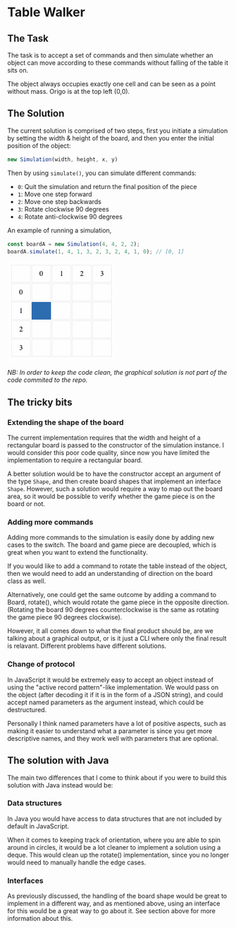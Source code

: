 # Table Walker

## The Task
The task is to accept a set of commands and then simulate whether an object can move according to these commands without falling of the table it sits on. 

The object always occupies exactly one cell and can be seen as a point without mass. Origo is at the top left (0,0).

## The Solution
The current solution is comprised of two steps, first you initiate a simulation by setting the width & height of the board, and then you enter the initial position of the object: 

```javascript
new Simulation(width, height, x, y)
```

Then by using `simulate()`, you can simulate different commands: 

* `0`: Quit the simulation and return the final position of the piece
* `1`: Move one step forward
* `2`: Move one step backwards
* `3`: Rotate clockwise 90 degrees
* `4`: Rotate anti-clockwise 90 degrees

An example of running a simulation, 

```javascript
const boardA = new Simulation(4, 4, 2, 2);
boardA.simulate(1, 4, 1, 3, 2, 3, 2, 4, 1, 0); // [0, 1]
```

![The built solution](table-walker.gif)

*NB: In order to keep the code clean, the graphical solution is not part of the code commited to the repo.*

## The tricky bits

### Extending the shape of the board
The current implementation requires that the width and height of a rectangular board is passed to the constructor of the simulation instance. I would consider this poor code quality, since now you have limited the implementation to require a rectangular board. 

A better solution would be to have the constructor accept an argument of the type `Shape`, and then create board shapes that implement an interface `Shape`. However, such a solution would require a way to map out the board area, so it would be possible to verify whether the game piece is on the board or not. 

### Adding more commands
Adding more commands to the simulation is easily done by adding new cases to the switch. The board and game piece are decoupled, which is great when you want to extend the functionality. 

If you would like to add a command to rotate the table instead of the object, then we would need to add an understanding of direction on the board class as well. 

Alternatively, one could get the same outcome by adding a command to Board, rotate(), which would rotate the game piece in the opposite direction. (Rotating the board 90 degrees counterclockwise is the same as rotating the game piece 90 degrees clockwise). 

However, it all comes down to what the final product should be, are we talking about a graphical output, or is it just a CLI where only the final result is relavant. Different problems have different solutions.

### Change of protocol
In JavaScript it would be extremely easy to accept an object instead of using the "active record pattern"-like implementation. We would pass on the object (after decoding it if it is in the form of a JSON string), and could accept named parameters as the argument instead, which could be destructured. 

Personally I think named parameters have a lot of positive aspects, such as making it easier to understand what a parameter is since you get more descriptive names, and they work well with parameters that are optional.

## The solution with Java
The main two differences that I come to think about if you were to build this solution with Java instead would be: 

### Data structures
In Java you would have access to data structures that are not included by default in JavaScript. 

When it comes to keeping track of orientation, where you are able to spin around in circles, it would be a lot cleaner to implement a solution using a deque. This would clean up the rotate() implementation, since you no longer would need to manually handle the edge cases. 

### Interfaces
As previously discussed, the handling of the board shape would be great to implement   in a different way, and as mentioned above, using an interface for this would be a great way to go about it. See section above for more information about this. 
